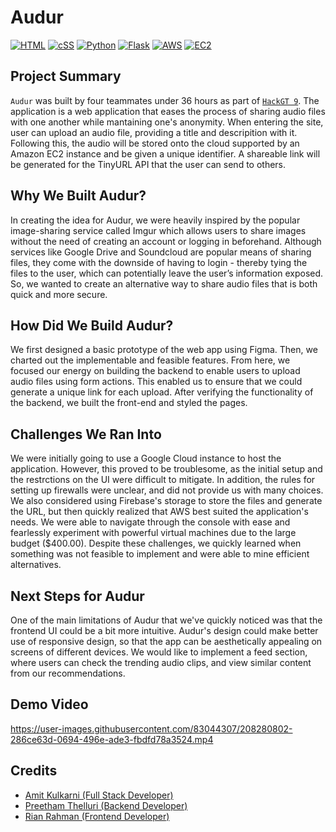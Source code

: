 # Audur
[![HTML](https://img.shields.io/badge/HTML-E34F26?style=for-the-badge&logo=HTML5&logoColor=white)]()
[![cSS](https://img.shields.io/badge/CSS-1572B6?style=for-the-badge&logo=CSS3&logoColor=white)]()
[![Python](https://img.shields.io/badge/Python-3776AB?style=for-the-badge&logo=python&logoColor=white)]()
[![Flask](https://img.shields.io/badge/Flask-000000?style=for-the-badge&logo=flask&logoColor=white)]()
[![AWS](https://img.shields.io/badge/AWS-232F3E?style=for-the-badge&logo=AmazonAWS&logoColor=white)]()
[![EC2](https://img.shields.io/badge/EC2-FF9900?style=for-the-badge&logo=AmazonEC2&logoColor=white)]()

## Project Summary
`Audur` was built by four teammates under 36 hours as part of [`HackGT 9`](https://2022.hack.gt/). The application is a web application that eases the process of sharing audio files with one another while mantaining one's anonymity. When entering the site, user can upload an audio file, providing a title and descripition with it. Following this, the audio will be stored onto the cloud supported by an Amazon EC2 instance and be given a unique identifier. A shareable link will be generated for the TinyURL API that the user can send to others.

## Why We Built Audur?
In creating the idea for Audur, we were heavily inspired by the popular image-sharing service called Imgur which allows users to share images without the need of creating an account or logging in beforehand. Although services like Google Drive and Soundcloud are popular means of sharing files, they come with the downside of having to login - thereby tying the files to the user, which can potentially leave the user’s information exposed. So, we wanted to create an alternative way to share audio files that is both quick and more secure.

## How Did We Build Audur?
We first designed a basic prototype of the web app using Figma. Then, we charted out the implementable and feasible features. From here, we focused our energy on building the backend to enable users to upload audio files using form actions. This enabled us to ensure that we could generate a unique link for each upload. After verifying the functionality of the backend, we built the front-end and styled the pages.

## Challenges We Ran Into
We were initially going to use a Google Cloud instance to host the application. However, this proved to be troublesome, as the initial setup and the restrctions on the UI were difficult to mitigate. In addition, the rules for setting up firewalls were unclear, and did not provide us with many choices. We also considered using Firebase's storage to store the files and generate the URL, but then quickly realized that AWS best suited the application's needs. We were able to navigate through the console with ease and fearlessly experiment with powerful virtual machines due to the large budget ($400.00). Despite these challenges, we quickly learned when something was not feasible to implement and were able to mine efficient alternatives.

## Next Steps for Audur
One of the main limitations of Audur that we've quickly noticed was that the frontend UI could be a bit more intuitive. Audur's design could make better use of responsive design, so that the app can be aesthetically appealing on screens of different devices. We would like to implement a feed section, where users can check the trending audio clips, and view similar content from our recommendations.

## Demo Video

https://user-images.githubusercontent.com/83044307/208280802-286ce63d-0694-496e-ade3-fbdfd78a3524.mp4

## Credits
- [Amit Kulkarni (Full Stack Developer)](https://github.com/amitkulk123)
- [Preetham Thelluri (Backend Developer)](https://github.com/preethamcoder)
- [Rian Rahman (Frontend Developer)](https://github.com/RiRah123)
